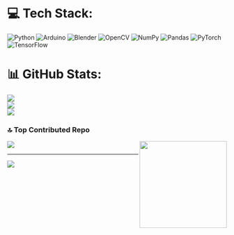 
# 💻 Tech Stack:
![Python](https://img.shields.io/badge/python-3670A0?style=flat-square&logo=python&logoColor=ffdd54) ![Arduino](https://img.shields.io/badge/-Arduino-00979D?style=flat-square&logo=Arduino&logoColor=white) ![Blender](https://img.shields.io/badge/blender-%23F5792A.svg?style=flat-square&logo=blender&logoColor=white) ![OpenCV](https://img.shields.io/badge/opencv-%23white.svg?style=flat-square&logo=opencv&logoColor=white) ![NumPy](https://img.shields.io/badge/numpy-%23013243.svg?style=flat-square&logo=numpy&logoColor=white) ![Pandas](https://img.shields.io/badge/pandas-%23150458.svg?style=flat-square&logo=pandas&logoColor=white) ![PyTorch](https://img.shields.io/badge/PyTorch-%23EE4C2C.svg?style=flat-square&logo=PyTorch&logoColor=white) ![TensorFlow](https://img.shields.io/badge/TensorFlow-%23FF6F00.svg?style=flat-square&logo=TensorFlow&logoColor=white)
# 📊 GitHub Stats:
![](https://github-readme-stats.vercel.app/api?username=kotdanissimo&theme=tokyonight&hide_border=false&include_all_commits=false&count_private=false)<br/>
![](https://github-readme-streak-stats.herokuapp.com/?user=kotdanissimo&theme=tokyonight&hide_border=false)<br/>
![](https://github-readme-stats.vercel.app/api/top-langs/?username=kotdanissimo&theme=tokyonight&hide_border=false&include_all_commits=false&count_private=false&layout=compact)

### 🔝 Top Contributed Repo

<img align="right" height="200" src="https://media0.giphy.com/media/v1.Y2lkPTc5MGI3NjExcHdibWkzbGJwdWNhYWRhdTl4ZGd2N2FkY3ExNW1hcndjcnJtMXFqaiZlcD12MV9pbnRlcm5hbF9naWZfYnlfaWQmY3Q9cw/E4kjYvAnTjh45ML3TO/giphy.gif"  />

![](https://github-contributor-stats.vercel.app/api?username=kotdanissimo&limit=5&theme=tokyonight&combine_all_yearly_contributions=true)

---
[![](https://visitcount.itsvg.in/api?id=kotdanissimo&icon=5&color=6)](https://visitcount.itsvg.in)

<!-- Proudly created with GPRM ( https://gprm.itsvg.in ) -->
